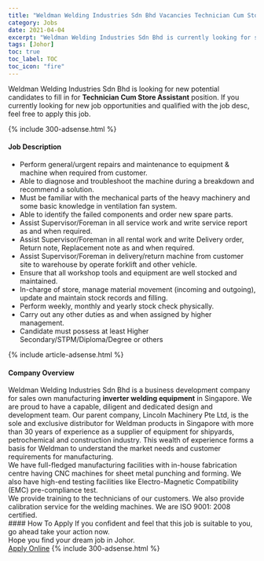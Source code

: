 ```yaml
---
title: "Weldman Welding Industries Sdn Bhd Vacancies Technician Cum Store Assistant" 
category: Jobs 
date: 2021-04-04 
excerpt: "Weldman Welding Industries Sdn Bhd is currently looking for suitable person to fill in the Technician Cum Store Assistant which based in Johor" 
tags: [Johor] 
toc: true 
toc_label: TOC 
toc_icon: "fire" 
--- 
```


<p>Weldman Welding Industries Sdn Bhd is looking for new potential candidates to fill in for <b>Technician Cum Store Assistant</b> position. If you currently looking for new job opportunities and qualified with the job desc, feel free to apply this job.
</p>{% include 300-adsense.html %} 
<div><div><h4>Job Description</h4></div><div><div><span><div><ul><li>Perform general/urgent repairs and maintenance to equipment &amp; machine when required from customer.</li><li>Able to diagnose and troubleshoot the machine during a breakdown and recommend a solution.</li><li>Must be familiar with the mechanical parts of the heavy machinery and some basic knowledge in ventilation fan system.</li><li>Able to identify the failed components and order new spare parts.</li><li>Assist Supervisor/Foreman in all service work and write service report as and when required.</li><li>Assist Supervisor/Foreman in all rental work and write Delivery order, Return note, Replacement note as and when required.</li><li>Assist Supervisor/Foreman in delivery/return machine from customer site to warehouse by operate forklift and other vehicle.</li><li>Ensure that all workshop tools and equipment are well stocked and maintained.</li><li>In-charge of store, manage material movement (incoming and outgoing), update and maintain stock records and filling.</li><li>Perform weekly, monthly and yearly stock check physically.</li><li>Carry out any other duties as and when assigned by higher management.</li><li>Candidate must possess at least Higher Secondary/STPM/Diploma/Degree or others</li></ul></div></span></div></div></div> 
{% include article-adsense.html %} 
<div><div><h4>Company Overview</h4></div><div><div><span><div><div>
<div>Weldman Welding Industries Sdn Bhd is a business development company for sales own manufacturing <strong>inverter welding equipment</strong> in Singapore. We are proud to have a capable, diligent and dedicated design and development team. Our parent company, Lincoln Machinery Pte Ltd, is the sole and exclusive distributor for Weldman products in Singapore with more than 30 years of experience as a supplier of equipment for shipyards, petrochemical and construction industry. This wealth of experience forms a basis for Weldman to understand the market needs and customer requirements for manufacturing.</div>
<div>We have full-fledged manufacturing facilities with in-house fabrication centre having CNC machines for sheet metal punching and forming. We also have high-end testing facilities like Electro-Magnetic Compatibility (EMC) pre-compliance test.</div>
<div>We provide training to the technicians of our customers. We also provide calibration service for the welding machines. We are ISO 9001: 2008 certified.</div>
</div></div></span></div></div></div> 
#### How To Apply 
If you confident and feel that this job is suitable to you, go ahead take your action now. <br/> 
Hope you find your dream job in Johor. <br/> 
<a href="https://www.jobstreet.com.my/en/job/technician-cum-store-assistant-4516573?jobId=jobstreet-my-job-4516573&" class="btn btn--info" target="_blank" rel="nofollow noopenner">Apply Online</a> 
{% include 300-adsense.html %} 